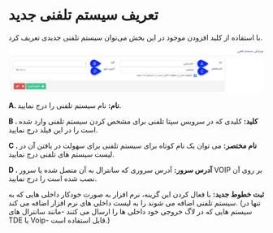 # تعریف سیستم تلفنی جدید

با استفاده از کلید افزودن موجود در این بخش می‌توان سیستم تلفنی جدیدی تعریف کرد.

![](Phonesystemsmanagement4.png)

**A. نام:** نام سیستم تلفنی را درج نمایید.

**B . کلید:** کلیدی که در سرویس سپتا تلفنی  برای مشخص کردن سیستم تلفنی وارد شده است را در این فیلد درج نمایید. 

**C . نام مختصر:** می توان یک نام کوتاه برای سیستم تلفنی برای سهولت در یافتن آن در لیست سیستم های تلفنی درج نمایید.

**D . آدرس سرور:** آدرس سروری که سانترال به آن متصل شده یا سرور VOIP بر روی آن نصب شده است را درج نمایید.

**ثبت خطوط جدید:** با فعال کردن این گزینه، نرم افزار به صورت خودکار داخلی هایی که به سیستم تلفنی اضافه می شوند را به لیست داخلی های نرم افزار اضافه می کند. (تنها در سیستم هایی که در لاگ خروجی خود داخلی ها را ارسال می کنند -مانند سانترال های TDE یا Voip- قابل استفاده است.)

